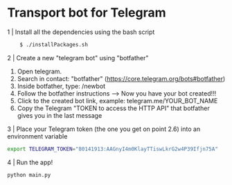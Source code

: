 # Transport bot for Telegram

1 | Install all the dependencies using the bash script
```bash
    $ ./installPackages.sh
```

2 | Create a new "telegram bot" using "botfather"
  
  1. Open telegram.
  2. Search in contact: "botfather" (https://core.telegram.org/bots#botfather)
  3. Inside botfather, type: /newbot
  4. Follow the botfather instructions --> Now you have your bot created!!!
  5. Click to the created bot link, example: telegram.me/YOUR_BOT_NAME
  6. Copy the Telegram "TOKEN to access the HTTP API" that botfather gives you in the last message

3 | Place your Telegram token (the one you get on point 2.6) into an environment variable

```bash
export TELEGRAM_TOKEN="80141913:AAGnyI4m0KlayTTiswLkrG2w4P39Ifjn75A"
```

4 | Run the app!

```bash
python main.py
```
